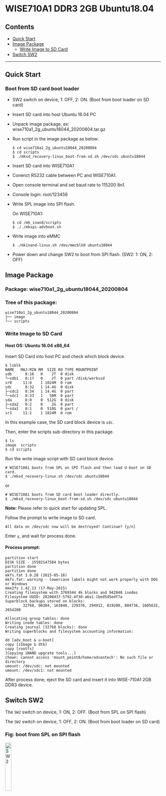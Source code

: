 # WISE710A1 DDR3 2GB Ubuntu18.04

## Contents
- [Quick Start](#quick-start)
- [Image Package](#image-package)
  - [Write Image to SD Card](#write-image-to-sD-card)
- [Switch SW2](#switch-sw2)
---

## Quick Start

### Boot from SD card boot loader

- SW2 switch on device, 1: OFF, 2: ON. (Boot from boot loader on SD card)

- Insert SD card into host Ubuntu 16.04 PC 

- Unpack image package, ex: wise710a1_2g_ubuntu18044_20200804.tar.gz

- Run script in the image package as below: 

  ```
  $ cd wise710a1_2g_ubuntu18044_20200804
  $ cd scripts
  $ ./mksd_recovery-linux_boot-from-sd.sh /dev/sdc ubuntu18044
  ```

- Insert SD card into WISE710A1

- Conenct RS232 cable between PC and WISE710A1. 

- Open console terminal and set baud rate to 115200 8n1. 

- Console login: root/123456

- Write SPL image into SPI flash. 

  On WISE710A1:
  
  ```
  $ cd /mk_inand/scripts
  $ ././mkspi-advboot.sh 
  ```
  
- Write image into eMMC

  ```
  $ ./mkinand-linux.sh /dev/mmcblk0 ubuntu18044
  ```

- Power down and change SW2 to boot from SPI flash. (SW2: 1: ON, 2: OFF)


## Image Package

### Package: wise710a1_2g_ubuntu18044_20200804

### Tree of this package: 

```
wise710a1_2g_ubuntu18044_20200804
├── image
└── scripts
```

### Write Image to SD Card

#### Host OS: Ubuntu 16.04 x86_64

Insert SD Card into host PC and check which block device. 

```
$ lsblk
NAME   MAJ:MIN RM  SIZE RO TYPE MOUNTPOINT
sdb      8:16   0    2T  0 disk 
└─sdb1   8:17   0    2T  0 part /disk/workssd
sr0     11:0    1 1024M  0 rom  
sdc      8:32   1 14.4G  0 disk 
├─sdc2   8:34   1 14.4G  0 part 
└─sdc1   8:33   1   50M  0 part 
sda      8:0    0  512G  0 disk 
├─sda2   8:2    0    2G  0 part 
└─sda1   8:1    0  510G  0 part /
sr1     11:1    1 1024M  0 rom  
```

In this example case, the SD card block device is `sdc`. 

Then, enter the scripts sub-directory in this package. 

```
$ ls
image  scripts
$ cd scripts
```

Run the write image script with SD card block device.

```
# WISE710A1 boots from SPL on SPI flash and then load U-boot on SD card.
$ ./mksd_recovery-linux.sh /dev/sdc ubuntu18044
```

or 

```
# WISE710A1 boots from SD card boot loader directly. 
$ ./mksd_recovery-linux_boot-from-sd.sh /dev/sdc ubuntu18044
```

**Note:** Please refer to quick start for updating SPL. 

Follow the prompt to write image to SD card. 

```
All data on /dev/sdc now will be destroyed! Continue? [y/n]
```

Enter `y`, and wait for process done. 

#### Process prompt: 
```
partition start
DISK SIZE - 15502147584 bytes
partition done
partition done
mkfs.fat 3.0.28 (2015-05-16)
mkfs.fat: warning - lowercase labels might not work properly with DOS or Windows
mke2fs 1.42.13 (17-May-2015)
Creating filesystem with 3769344 4k blocks and 942848 inodes
Filesystem UUID: 28208437-5792-4f30-a6a1-1bed5d5edf7a
Superblock backups stored on blocks: 
        32768, 98304, 163840, 229376, 294912, 819200, 884736, 1605632, 2654208

Allocating group tables: done                            
Writing inode tables: done                            
Creating journal (32768 blocks): done
Writing superblocks and filesystem accounting information: 

dd [adv_boot & u-boot]
copy [zImage & dtb]
copy [rootfs]
[Copying iNAND upgrate tools...]
chown: cannot access 'mount_point0/home/advantech': No such file or directory
umount: /dev/sdc: not mounted
umount: /dev/sdc1: not mounted
```

After process done, eject the SD card and insert it into WISE-710A1 2GB DDR3 device. 

## Switch SW2

The `SW2` switch on device, 1: ON, 2: OFF. (Boot from SPL on SPI flash)

The `SW2` switch on device, 1: OFF, 2: ON. (Boot from boot loader on SD card)

### Fig: boot from SPL on SPI flash

<img src="https://raw.githubusercontent.com/advantechralph/documents/master/wise710a1/2gb-ubuntu18044/001.jpg" alt="SW2" width="20%" height="20%">


